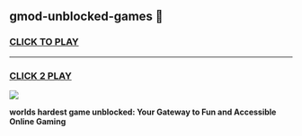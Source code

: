 
## gmod-unblocked-games 👋
<h3>
<a href="https://premium.freeplayer.one?title=gmod-unblocked-games&ref=14F">CLICK TO PLAY</a></h3>
<hr>

<h3>
<a href="https://premium.freeplayer.one?title=gmod-unblocked-games&ref=14F">CLICK 2 PLAY</a>
  
</h3>

<a href="https://premium.freeplayer.one?title=gmod-unblocked-games&ref=12F/"><img src="https://clearcache.store/games.png"></a>


**worlds hardest game unblocked: Your Gateway to Fun and Accessible Online Gaming**
